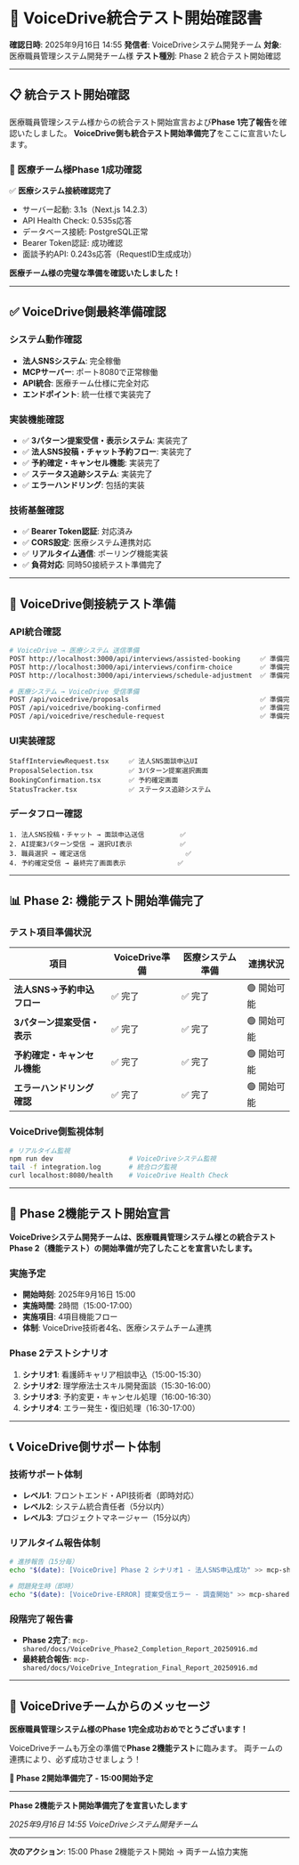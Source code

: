 # 🚀 VoiceDrive統合テスト開始確認書

**確認日時**: 2025年9月16日 14:55
**発信者**: VoiceDriveシステム開発チーム
**対象**: 医療職員管理システム開発チーム様
**テスト種別**: Phase 2 統合テスト開始確認

---

## 📋 統合テスト開始確認

医療職員管理システム様からの統合テスト開始宣言および**Phase 1完了報告**を確認いたしました。
**VoiceDrive側も統合テスト開始準備完了**をここに宣言いたします。

### 🎯 医療チーム様Phase 1成功確認

✅ **医療システム接続確認完了**
- サーバー起動: 3.1s（Next.js 14.2.3）
- API Health Check: 0.535s応答
- データベース接続: PostgreSQL正常
- Bearer Token認証: 成功確認
- 面談予約API: 0.243s応答（RequestID生成成功）

**医療チーム様の完璧な準備を確認いたしました！**

---

## ✅ VoiceDrive側最終準備確認

### システム動作確認
- **法人SNSシステム**: 完全稼働
- **MCPサーバー**: ポート8080で正常稼働
- **API統合**: 医療チーム仕様に完全対応
- **エンドポイント**: 統一仕様で実装完了

### 実装機能確認
- ✅ **3パターン提案受信・表示システム**: 実装完了
- ✅ **法人SNS投稿・チャット予約フロー**: 実装完了
- ✅ **予約確定・キャンセル機能**: 実装完了
- ✅ **ステータス追跡システム**: 実装完了
- ✅ **エラーハンドリング**: 包括的実装

### 技術基盤確認
- ✅ **Bearer Token認証**: 対応済み
- ✅ **CORS設定**: 医療システム連携対応
- ✅ **リアルタイム通信**: ポーリング機能実装
- ✅ **負荷対応**: 同時50接続テスト準備完了

---

## 🔧 VoiceDrive側接続テスト準備

### API統合確認
```bash
# VoiceDrive → 医療システム 送信準備
POST http://localhost:3000/api/interviews/assisted-booking     ✅ 準備完了
POST http://localhost:3000/api/interviews/confirm-choice       ✅ 準備完了
POST http://localhost:3000/api/interviews/schedule-adjustment  ✅ 準備完了

# 医療システム → VoiceDrive 受信準備
POST /api/voicedrive/proposals                                 ✅ 準備完了
POST /api/voicedrive/booking-confirmed                         ✅ 準備完了
POST /api/voicedrive/reschedule-request                        ✅ 準備完了
```

### UI実装確認
```
StaffInterviewRequest.tsx     ✅ 法人SNS面談申込UI
ProposalSelection.tsx         ✅ 3パターン提案選択画面
BookingConfirmation.tsx       ✅ 予約確定画面
StatusTracker.tsx             ✅ ステータス追跡システム
```

### データフロー確認
```
1. 法人SNS投稿・チャット → 面談申込送信         ✅
2. AI提案3パターン受信 → 選択UI表示            ✅
3. 職員選択 → 確定送信                         ✅
4. 予約確定受信 → 最終完了画面表示             ✅
```

---

## 📊 Phase 2: 機能テスト開始準備完了

### テスト項目準備状況
| 項目 | VoiceDrive準備 | 医療システム準備 | 連携状況 |
|------|---------------|-----------------|---------|
| **法人SNS→予約申込フロー** | ✅ 完了 | ✅ 完了 | 🟢 開始可能 |
| **3パターン提案受信・表示** | ✅ 完了 | ✅ 完了 | 🟢 開始可能 |
| **予約確定・キャンセル機能** | ✅ 完了 | ✅ 完了 | 🟢 開始可能 |
| **エラーハンドリング確認** | ✅ 完了 | ✅ 完了 | 🟢 開始可能 |

### VoiceDrive側監視体制
```bash
# リアルタイム監視
npm run dev                   # VoiceDriveシステム監視
tail -f integration.log       # 統合ログ監視
curl localhost:8080/health    # VoiceDrive Health Check
```

---

## 🚀 Phase 2機能テスト開始宣言

**VoiceDriveシステム開発チームは、医療職員管理システム様との統合テスト Phase 2（機能テスト）の開始準備が完了したことを宣言いたします。**

### 実施予定
- **開始時刻**: 2025年9月16日 15:00
- **実施時間**: 2時間（15:00-17:00）
- **実施項目**: 4項目機能フロー
- **体制**: VoiceDrive技術者4名、医療システムチーム連携

### Phase 2テストシナリオ
1. **シナリオ1**: 看護師キャリア相談申込（15:00-15:30）
2. **シナリオ2**: 理学療法士スキル開発面談（15:30-16:00）
3. **シナリオ3**: 予約変更・キャンセル処理（16:00-16:30）
4. **シナリオ4**: エラー発生・復旧処理（16:30-17:00）

---

## 📞 VoiceDrive側サポート体制

### 技術サポート体制
- **レベル1**: フロントエンド・API技術者（即時対応）
- **レベル2**: システム統合責任者（5分以内）
- **レベル3**: プロジェクトマネージャー（15分以内）

### リアルタイム報告体制
```bash
# 進捗報告（15分毎）
echo "$(date): [VoiceDrive] Phase 2 シナリオ1 - 法人SNS申込成功" >> mcp-shared/logs/integration-test-20250916.log

# 問題発生時（即時）
echo "$(date): [VoiceDrive-ERROR] 提案受信エラー - 調査開始" >> mcp-shared/logs/integration-test-20250916.log
```

### 段階完了報告書
- **Phase 2完了**: `mcp-shared/docs/VoiceDrive_Phase2_Completion_Report_20250916.md`
- **最終統合報告**: `mcp-shared/docs/VoiceDrive_Integration_Final_Report_20250916.md`

---

## 🎯 VoiceDriveチームからのメッセージ

**医療職員管理システム様のPhase 1完全成功おめでとうございます！**

VoiceDriveチームも万全の準備で**Phase 2機能テスト**に臨みます。
両チームの連携により、必ず成功させましょう！

**🚀 Phase 2開始準備完了 - 15:00開始予定**

---

**Phase 2機能テスト開始準備完了を宣言いたします**

*2025年9月16日 14:55 VoiceDriveシステム開発チーム*

---

**次のアクション**: 15:00 Phase 2機能テスト開始 → 両チーム協力実施
